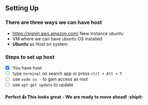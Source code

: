 ## Setting Up

### There are three ways we can have host

- https://signin.aws.amazon.com/ New instance ubuntu
- VM where we can have ubuntu OS installed
- **_Ubuntu_** as Host on system

### Steps to set up host

 - [x] You have host
 - [ ] type  `terminal`  on search app or press  `ctrl + Alt + T`
 - [ ] use  `sudo su -`  to gain access as root
 - [ ] use  `apt-get update`  to update
 
#### Perfect :+1: This looks great - We are ready to move ahead! :shipit:
 
